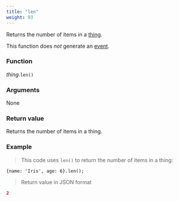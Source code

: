 ```yaml
---
title: "len"
weight: 93
---
```


Returns the number of items in a [thing](..).

This function does *not* generate an [event](../../../overview/events).

### Function

*thing*.`len()`

### Arguments

None

### Return value

Returns the number of items in a thing.

### Example

> This code uses `len()` to return the number of items in a thing:

```thingsdb,json_response
{name: 'Iris', age: 6}.len();
```

> Return value in JSON format

```json
2
```
